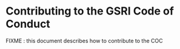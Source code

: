 # Contributing to the GSRI Code of Conduct

FIXME : this document describes how to contribute to the COC
